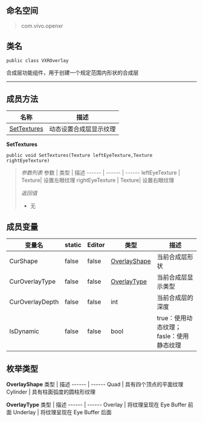 ## 命名空间 
>com.vivo.openxr

## 类名
```CSharp
public class VXROverlay
```

合成层功能组件，用于创建一个规定范围内形状的合成层

---------------------

## 成员方法
名称 | 描述
------ | ------
 [SetTextures](#SetTextures) | 动态设置合成层显示纹理

<span id="SetTextures"></span>
**SetTextures**

```CSharp
public void SetTextures(Texture leftEyeTexture,Texture rightEyeTexture)
```

>*参数列表*
> 参数 | 类型 | 描述
>------ | ------ | ------
> leftEyeTexture | Texture| 设置左眼纹理
> rightEyeTexture | Texture| 设置右眼纹理
>
>*返回值*
>* 无

## 成员变量
变量名 | static |Editor | 类型| 描述
------ | ------ | ------ | ------ |  ------ 
 CurShape | false | false  | [OverlayShape](#OverlayShape) | 当前合成层形状
 CurOverlayType | false | false  | [OverlayType](#OverlayType) | 当前合成层显示类型
  CurOverlayDepth | false | false  | int | 当前合成层的深度
 IsDynamic | false | false  | bool | true：使用动态纹理；fasle：使用静态纹理

## 枚举类型
<span id="OverlayShape"></span>
**OverlayShape**
类型 | 描述
------ | ------
 Quad | 具有四个顶点的平面纹理
 Cylinder | 具有柱面弧度的圆柱形纹理

<span id="OverlayType"></span>
**OverlayType**
类型 | 描述
------ | ------
 Overlay | 将纹理呈现在 Eye Buffer 前面
 Underlay | 将纹理呈现在 Eye Buffer 后面